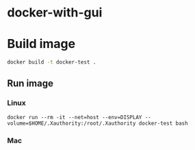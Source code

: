 # docker-with-gui

# Build image

```bash
docker build -t docker-test .
```

## Run image 

### Linux

```
docker run --rm -it --net=host --env=DISPLAY --volume=$HOME/.Xauthority:/root/.Xauthority docker-test bash
```

### Mac